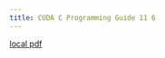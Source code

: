 ```yaml
---
title: CUDA C Programming Guide 11 6
---
```


[local pdf](../../../pdfs/CUDA_C_Programming_Guide_11_6.pdf)

